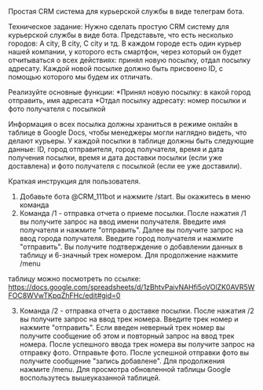 Простая CRM система для курьерской службы в виде телеграм бота. 

Техническое задание:
Нужно сделать простую CRM систему для курьерской службы в виде бота.
Представьте, что есть несколько городов: A city, B city, C city и тд. В каждом городе есть один курьер нашей компании, у которого есть смартфон, через который он будет отчитываться о всех действиях: принял новую посылку, отдал посылку адресату. Каждой новой посылке должно быть присвоено ID, с помощью которого мы будем их отличать.

Реализуйте основные функции:
    *Принял новую посылку: в какой город отправить, имя адресата
    *Отдал посылку адресату: номер посылки и фото получателя с посылкой

Информация о всех посылка должны храниться в режиме онлайн в таблице в Google Docs, чтобы менеджеры могли наглядно видеть, что делают курьеры.
У каждой посылки в таблице должны быть следующие данные: ID, город отправителя, город получателя, время и дата получения посылки, время и дата доставки посылки (если уже доставлена) и фото получателя с посылкой (если ее уже доставили).
    
Краткая инструкция для пользователя.

1. Добавьте бота @CRM_111bot и нажмите /start. Вы окажитесь в меню команда
2. Команда /1 - отправка отчета о приеме посылки. После нажатия /1 вы получите запрос на ввод имени получателя. Введите имя получателя и нажмите "отправить". Далее вы получите запрос на ввод города получателя. Введите город получателя и нажмите "отправить". Вы получите подтверждение о добавлении данных в таблицу и 6-значный трек номером. Для продолжение нажмите /menu

таблицу можно посмотреть по ссылке:
https://docs.google.com/spreadsheets/d/1zBhtvPaivNAHfi5oVOlZK0AVR5WFOC8WVwTKpqZhFHc/edit#gid=0

3. Команда /2 - отправка отчета о доставке посылки. После нажатия /2 вы получите запрос на ввод трек номера. Введите трек номер и нажмите "отправить". Если введен неверный трек номер вы получите сообщение об этом и повторный запрос на ввод трек номера. После успешного ввода трек номера вы получите запрос на отправку фото. Отправьте фото. После успешной отправки фото вы получите сообщение "запись добавлене". Для продолжения нажмите /menu. Для просмотра обновленной таблицы Google воспользутесь вышеуказанной таблицей.

